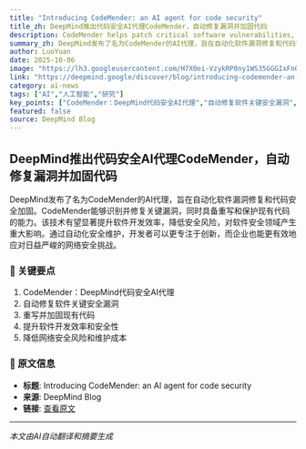 ```yaml
---
title: "Introducing CodeMender: an AI agent for code security"
title_zh: DeepMind推出代码安全AI代理CodeMender，自动修复漏洞并加固代码
description: CodeMender helps patch critical software vulnerabilities, and rewrites and secures existing code.
summary_zh: DeepMind发布了名为CodeMender的AI代理，旨在自动化软件漏洞修复和代码安全加固。CodeMender能够识别并修复关键漏洞，同时具备重写和保护现有代码的能力。该技术有望显著提升软件开发效率，降低安全风险，对软件安全领域产生重大影响。通过自动化安全维护，开发者可以更专注于创新，而企业也能更有效地应对日益严峻的网络安全挑战。
author: LuoYuan
date: 2025-10-06
image: "https://lh3.googleusercontent.com/H7X0ei-VzykRP0ny1WS35GGGIxFnQDUZrILHWSvrIr48QgQHRQrCRvxSafmnIrgVL4BQ26hxIXP2CY-n6-tlJ8inzhe4gGIOgoKgqjKRLS1JDHBWrLE=w1200-h630-n-nu"
link: "https://deepmind.google/discover/blog/introducing-codemender-an-ai-agent-for-code-security/"
category: ai-news
tags: ["AI","人工智能","研究"]
key_points: ["CodeMender：DeepMind代码安全AI代理","自动修复软件关键安全漏洞","重写并加固现有代码","提升软件开发效率和安全性","降低网络安全风险和维护成本"]
featured: false
source: DeepMind Blog
---
```


## DeepMind推出代码安全AI代理CodeMender，自动修复漏洞并加固代码

DeepMind发布了名为CodeMender的AI代理，旨在自动化软件漏洞修复和代码安全加固。CodeMender能够识别并修复关键漏洞，同时具备重写和保护现有代码的能力。该技术有望显著提升软件开发效率，降低安全风险，对软件安全领域产生重大影响。通过自动化安全维护，开发者可以更专注于创新，而企业也能更有效地应对日益严峻的网络安全挑战。

### 🔑 关键要点
1. CodeMender：DeepMind代码安全AI代理
2. 自动修复软件关键安全漏洞
3. 重写并加固现有代码
4. 提升软件开发效率和安全性
5. 降低网络安全风险和维护成本


### 📰 原文信息
- **标题**: Introducing CodeMender: an AI agent for code security
- **来源**: DeepMind Blog
- **链接**: [查看原文](https://deepmind.google/discover/blog/introducing-codemender-an-ai-agent-for-code-security/)

---
*本文由AI自动翻译和摘要生成*
